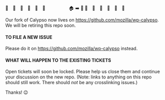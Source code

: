 :loudspeaker:　:loudspeaker:　:loudspeaker:　:loudspeaker:　:loudspeaker:　:loudspeaker:　
　　　　:house: :arrow_right: :house_with_garden:
:loudspeaker:　:loudspeaker:　:loudspeaker:　:loudspeaker:　:loudspeaker:　:loudspeaker:　

Our fork of Calypso now lives on https://github.com/mozilla/wp-calypso. We will be retiring this repo soon.

#### TO FILE A NEW ISSUE
Please do it on https://github.com/mozilla/wp-calypso instead.

#### WHAT WILL HAPPEN TO THE EXISTING TICKETS
Open tickets will soon be locked. Please help us close them and continue your discussion on the new repo. (Note: links to anything on this repo should still work. There should *not* be any crosslinking issues.)

Thanks! :wink: 
